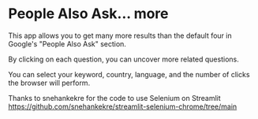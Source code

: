 # People Also Ask... more

This app allows you to get many more results than the default four in Google's "People Also Ask" section. 

By clicking on each question, you can uncover more related questions. 

You can select your keyword, country, language, and the number of clicks the browser will perform.


Thanks to snehankekre for the code to use Selenium on Streamlit
https://github.com/snehankekre/streamlit-selenium-chrome/tree/main
